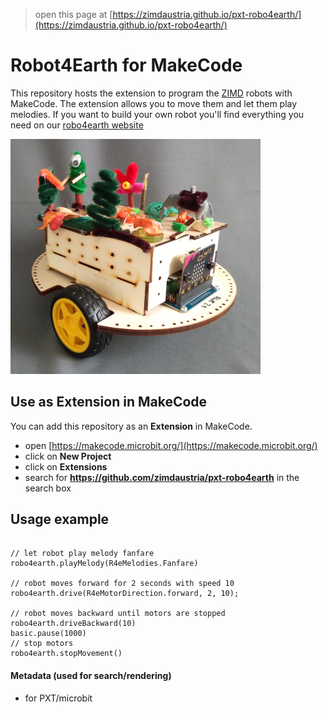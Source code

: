 > open this page at [https://zimdaustria.github.io/pxt-robo4earth/](https://zimdaustria.github.io/pxt-robo4earth/)


# Robot4Earth for MakeCode

This repository hosts the extension to program the [ZIMD](https://www.zimd.at/) robots with MakeCode. The extension allows you to move them and let them play melodies.
If you want to build your own robot you'll find everything you need on our [robo4earth website](https://www.robo4earth.at/#roboter)<br/>

<img src="../pictures/robot1.jpg" style="width:400px;"/><br/>

## Use as Extension in MakeCode

You can add this repository as an **Extension** in MakeCode.

* open [https://makecode.microbit.org/](https://makecode.microbit.org/)
* click on **New Project**
* click on **Extensions**
* search for **https://github.com/zimdaustria/pxt-robo4earth** in the search box

## Usage example
```blocks

// let robot play melody fanfare
robo4earth.playMelody(R4eMelodies.Fanfare)

// robot moves forward for 2 seconds with speed 10
robo4earth.drive(R4eMotorDirection.forward, 2, 10);

// robot moves backward until motors are stopped
robo4earth.driveBackward(10)
basic.pause(1000)
// stop motors
robo4earth.stopMovement()

```

#### Metadata (used for search/rendering)

* for PXT/microbit
<script src="https://makecode.com/gh-pages-embed.js"></script><script>makeCodeRender("{{ site.makecode.home_url }}", "{{ site.github.owner_name }}/{{ site.github.repository_name }}");</script>
